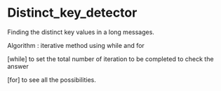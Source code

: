 # Distinct_key_detector
Finding the distinct key values in a long messages. 

Algorithm : iterative method using while and for

[while] to set the total number of iteration to be completed to check the answer

[for] to see all the possibilities.
